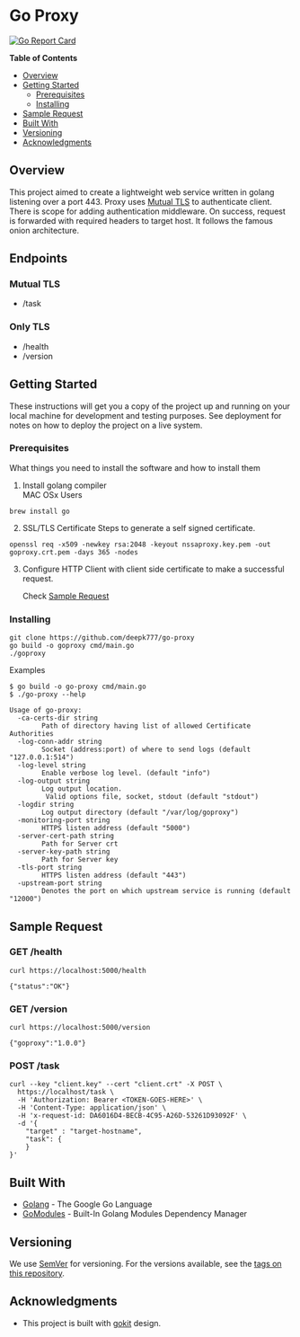 # Go Proxy
[![Go Report Card](https://goreportcard.com/badge/github.com/deepk777/go-proxy?style=flat-square)](https://goreportcard.com/badge/github.com/deepk777/go-proxy)

**Table of Contents**

- [Overview](#overview)
- [Getting Started](#getting-started)
  - [Prerequisites](#prerequisites)
  - [Installing](#installing)
- [Sample Request](#sample-request)
- [Built With](#built-with)
- [Versioning](#versioning)
- [Acknowledgments](#acknowledgments)

## Overview 

This project aimed to create a lightweight web service written in golang listening over a port 443. Proxy uses [Mutual TLS](http://en.wikipedia.org/wiki/Transport_Layer_Security#Client-authenticated_TLS_handshake) to authenticate client. There is scope for adding authentication middleware. On success, request is forwarded with required headers to target host.
It follows the famous onion architecture.

## Endpoints
### Mutual TLS
- /task

### Only TLS
- /health
- /version

## Getting Started

These instructions will get you a copy of the project up and running on your local machine for development and testing purposes. See deployment for notes on how to deploy the project on a live system.

### Prerequisites

What things you need to install the software and how to install them

1) Install golang compiler<br>MAC OSx Users
```
brew install go
```
2) SSL/TLS Certificate
Steps to generate a self signed certificate.
```
openssl req -x509 -newkey rsa:2048 -keyout nssaproxy.key.pem -out goproxy.crt.pem -days 365 -nodes
```
3) Configure HTTP Client with client side certificate to make a successful request.
      
      Check [Sample Request](#sample-request)


### Installing

```
git clone https://github.com/deepk777/go-proxy
go build -o goproxy cmd/main.go
./goproxy
```

Examples
```
$ go build -o go-proxy cmd/main.go
$ ./go-proxy --help

Usage of go-proxy:
  -ca-certs-dir string
        Path of directory having list of allowed Certificate Authorities
  -log-conn-addr string
        Socket (address:port) of where to send logs (default "127.0.0.1:514")
  -log-level string
        Enable verbose log level. (default "info")
  -log-output string
        Log output location. 
         Valid options file, socket, stdout (default "stdout")
  -logdir string
        Log output directory (default "/var/log/goproxy")
  -monitoring-port string
        HTTPS listen address (default "5000")
  -server-cert-path string
        Path for Server crt
  -server-key-path string
        Path for Server key
  -tls-port string
        HTTPS listen address (default "443")
  -upstream-port string
        Denotes the port on which upstream service is running (default "12000")
```


## Sample Request

### GET /health
```
curl https://localhost:5000/health

{"status":"OK"}
```
### GET /version
```
curl https://localhost:5000/version

{"goproxy":"1.0.0"}
```

### POST /task
```
curl --key "client.key" --cert "client.crt" -X POST \
  https://localhost/task \
  -H 'Authorization: Bearer <TOKEN-GOES-HERE>' \
  -H 'Content-Type: application/json' \
  -H 'x-request-id: DA6016D4-BECB-4C95-A26D-53261D93092F' \
  -d '{
    "target" : "target-hostname",
    "task": {
    }
}'
```

## Built With

* [Golang](https://golang.org) - The Google Go Language
* [GoModules](https://github.com/golang/go/wiki/Modules) - Built-In Golang Modules Dependency Manager


## Versioning

We use [SemVer](http://semver.org/) for versioning. For the versions available, see the [tags on this repository](https://github.com/deepk777/go-proxy/tags). 


## Acknowledgments

* This project is built with [gokit](https://gokit.io) design.
